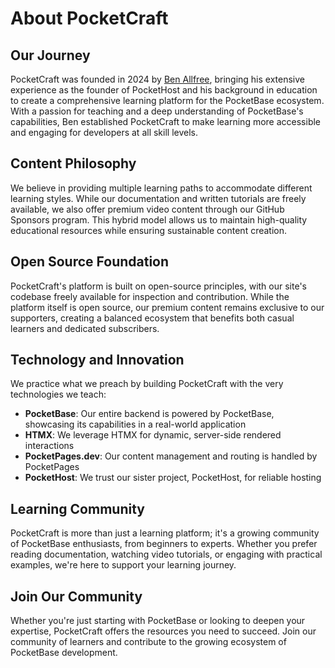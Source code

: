# About PocketCraft

## Our Journey

PocketCraft was founded in 2024 by [Ben Allfree](https://github.com/benallfree), bringing his extensive experience as the founder of PocketHost and his background in education to create a comprehensive learning platform for the PocketBase ecosystem. With a passion for teaching and a deep understanding of PocketBase's capabilities, Ben established PocketCraft to make learning more accessible and engaging for developers at all skill levels.

## Content Philosophy

We believe in providing multiple learning paths to accommodate different learning styles. While our documentation and written tutorials are freely available, we also offer premium video content through our GitHub Sponsors program. This hybrid model allows us to maintain high-quality educational resources while ensuring sustainable content creation.

## Open Source Foundation

PocketCraft's platform is built on open-source principles, with our site's codebase freely available for inspection and contribution. While the platform itself is open source, our premium content remains exclusive to our supporters, creating a balanced ecosystem that benefits both casual learners and dedicated subscribers.

## Technology and Innovation

We practice what we preach by building PocketCraft with the very technologies we teach:

- **PocketBase**: Our entire backend is powered by PocketBase, showcasing its capabilities in a real-world application
- **HTMX**: We leverage HTMX for dynamic, server-side rendered interactions
- **PocketPages.dev**: Our content management and routing is handled by PocketPages
- **PocketHost**: We trust our sister project, PocketHost, for reliable hosting

## Learning Community

PocketCraft is more than just a learning platform; it's a growing community of PocketBase enthusiasts, from beginners to experts. Whether you prefer reading documentation, watching video tutorials, or engaging with practical examples, we're here to support your learning journey.

## Join Our Community

Whether you're just starting with PocketBase or looking to deepen your expertise, PocketCraft offers the resources you need to succeed. Join our community of learners and contribute to the growing ecosystem of PocketBase development.
